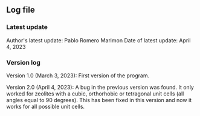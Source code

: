 ## Log file

### Latest update

Author's latest update: Pablo Romero Marimon
Date of latest update: April 4, 2023

### Version log

Version 1.0 (March 3, 2023): First version of the program.

Version 2.0 (April 4, 2023): A bug in the previous version was found. It only worked for zeolites with a cubic, orthorhobic or tetragonal unit cells (all angles equal to 90 degrees). This has been fixed in this version and now it works for all possible unit cells.
